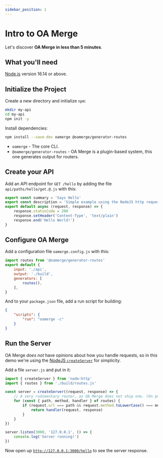 ```yaml
---
sidebar_position: 1
---
```


# Intro to OA Merge

Let's discover **OA Merge in less than 5 minutes**.

## What you'll need

[Node.js](https://nodejs.org/en/download/) version 16.14 or above.

## Initialize the Project

Create a new directory and initialize `npm`:

```bash
mkdir my-api
cd my-api
npm init -y
```

Install dependencies:

```bash
npm install --save-dev oamerge @oamerge/generator-routes
```

- `oamerge` - The core CLI.
- `@oamerge/generator-routes` - OA Merge is a plugin-based system, this one generates output for routers.

## Create your API

Add an API endpoint for `GET /hello` by adding the file `api/paths/hello/get.@.js` with this:

```js
export const summary = 'Says Hello'
export const description = 'Simple example using the NodeJS http request/response model.'
export default async (request, response) => {
	response.statusCode = 200
	response.setHeader('Content-Type', 'text/plain')
	response.end('Hello World!')
}
```

## Configure OA Merge

Add a configuration file `oamerge.config.js` with this:

```js
import routes from '@oamerge/generator-routes'
export default {
	input: './api',
	output: './build',
	generators: [
		routes(),
	],
}
```

And to your `package.json` file, add a run script for building:

```json
{
	"scripts": {
		"run": "oamerge -c"
	}
}
```

## Run the Server

OA Merge *does not* have opinions about how you handle requests, so in this demo we're using the [NodeJS `createServer`](https://nodejs.org/api/http.html#httpcreateserveroptions-requestlistener) for simplicity.

Add a file `server.js` and put in it:

```js
import { createServer } from 'node:http'
import { routes } from './build/routes.js'

const server = createServer((request, response) => {
	// A very rudimentary router, as OA Merge does not ship one. (On purpose!)
	for (const { path, method, handler } of routes) {
		if (request.url === path && request.method.toLowerCase() === method) {
			return handler(request, response)
		}
	}
})

server.listen(3000, '127.0.0.1', () => {
	console.log('Server running!')
})
```

Now open up [`http://127.0.0.1:3000/hello`](http://127.0.0.1:3000/hello) to see the server response.
